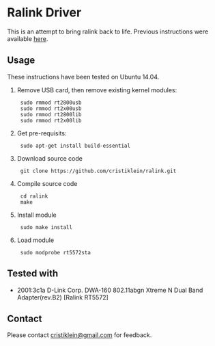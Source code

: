 Ralink Driver
=============
This is an attempt to bring ralink back to life. Previous instructions were available [here](http://bernaerts.dyndns.org/linux/74-ubuntu/229-ubuntu-precise-dlink-dwa160-revb2).

Usage
-----
These instructions have been tested on Ubuntu 14.04.

1. Remove USB card, then remove existing kernel modules:

        sudo rmmod rt2800usb
        sudo rmmod rt2x00usb
        sudo rmmod rt2800lib
        sudo rmmod rt2x00lib

2. Get pre-requisits:

        sudo apt-get install build-essential

3. Download source code

        git clone https://github.com/cristiklein/ralink.git

4. Compile source code

        cd ralink
        make

5. Install module

        sudo make install

6. Load module

        sudo modprobe rt5572sta

Tested with
-----------
* 2001:3c1a D-Link Corp. DWA-160 802.11abgn Xtreme N Dual Band Adapter(rev.B2) [Ralink RT5572]

Contact
-------
Please contact <cristiklein@gmail.com> for feedback.


